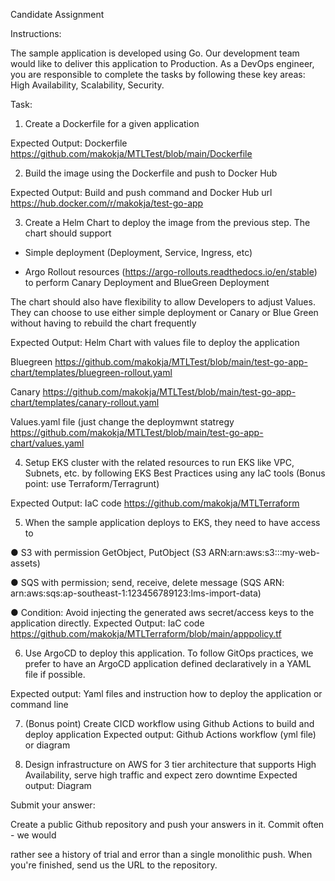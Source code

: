 Candidate Assignment

Instructions:

The sample application is developed using Go. Our development team would like to deliver this application to Production. As a DevOps engineer, you are responsible to complete the tasks by following these key areas: High Availability, Scalability, Security.

Task:

1. Create a Dockerfile for a given application

Expected Output: Dockerfile
https://github.com/makokja/MTLTest/blob/main/Dockerfile

2. Build the image using the Dockerfile and push to Docker Hub

Expected Output: Build and push command and Docker Hub url
https://hub.docker.com/r/makokja/test-go-app

3. Create a Helm Chart to deploy the image from the previous step. The chart should support

- Simple deployment (Deployment, Service, Ingress, etc)

- Argo Rollout resources (https://argo-rollouts.readthedocs.io/en/stable) to perform Canary Deployment and BlueGreen Deployment

The chart should also have flexibility to allow Developers to adjust Values. They can choose to use either simple deployment or Canary or Blue Green without having to rebuild the chart frequently

Expected Output: Helm Chart with values file to deploy the application

Bluegreen https://github.com/makokja/MTLTest/blob/main/test-go-app-chart/templates/bluegreen-rollout.yaml 

Canary https://github.com/makokja/MTLTest/blob/main/test-go-app-chart/templates/canary-rollout.yaml

Values.yaml file (just change the deploymwnt statregy  https://github.com/makokja/MTLTest/blob/main/test-go-app-chart/values.yaml

4. Setup EKS cluster with the related resources to run EKS like VPC, Subnets, etc. by following EKS Best Practices using any IaC tools (Bonus point: use Terraform/Terragrunt)

Expected Output: IaC code
https://github.com/makokja/MTLTerraform

5. When the sample application deploys to EKS, they need to have access to

● S3 with permission GetObject, PutObject (S3 ARN:arn:aws:s3:::my-web-assets)

● SQS with permission; send, receive, delete message (SQS ARN: arn:aws:sqs:ap-southeast-1:123456789123:lms-import-data)

● Condition: Avoid injecting the generated aws secret/access keys to the application directly.
Expected Output: IaC code
https://github.com/makokja/MTLTerraform/blob/main/apppolicy.tf

 6. Use ArgoCD to deploy this application. To follow GitOps practices, we prefer to have an ArgoCD application defined declaratively in a YAML file if possible.

Expected output: Yaml files and instruction how to deploy the application or command line

7. (Bonus point) Create CICD workflow using Github Actions to build and deploy application Expected output: Github Actions workflow (yml file) or diagram

8. Design infrastructure on AWS for 3 tier architecture that supports High Availability, serve high traffic and expect zero downtime Expected output: Diagram

Submit your answer:

Create a public Github repository and push your answers in it. Commit often - we would

rather see a history of trial and error than a single monolithic push. When you're finished, send us the URL to the repository.
